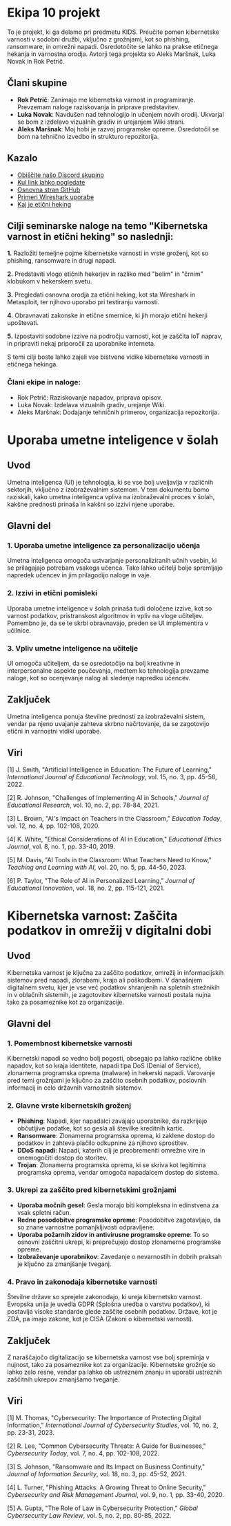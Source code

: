 # Ekipa 10 projekt

To je projekt, ki ga delamo pri predmetu KIDS. Preučite pomen kibernetske varnosti v sodobni družbi, vključno z grožnjami, kot so phishing, ransomware, in omrežni napadi. Osredotočite se lahko na prakse etičnega hekanja in varnostna orodja. Avtorji tega projekta so Aleks Maršnak, Luka Novak in Rok Petrič.

## Člani skupine

- **Rok Petrič**: Zanimajo me kibernetska varnost in programiranje. Prevzemam naloge raziskovanja in priprave predstavitev.
- **Luka Novak**: Navdušen nad tehnologijo in učenjem novih orodij. Ukvarjal se bom z izdelavo vizualnih gradiv in urejanjem Wiki strani.
- **Aleks Maršnak**: Moj hobi je razvoj programske opreme. Osredotočil se bom na tehnično izvedbo in strukturo repozitorija.


## Kazalo
- [Obiščite našo Discord skupino](https://discord.gg/gdv8NCvr)
- [Kul link lahko pogledate](https://www.youtube.com/watch?v=dQw4w9WgXcQ)
- [Osnovna stran GitHub](https://github.com)
- [Primeri Wireshark uporabe](https://www.wireshark.org/)
- [Kaj je etični heking](https://www.eccouncil.org/ethical-hacking/)

## Cilji seminarske naloge na temo "Kibernetska varnost in etični heking" so naslednji:

**1.** Razložiti temeljne pojme kibernetske varnosti in vrste groženj, kot so phishing, ransomware in drugi napadi.

**2.** Predstaviti vlogo etičnih hekerjev in razliko med "belim" in "črnim" klobukom v hekerskem svetu.

**3.** Pregledati osnovna orodja za etični heking, kot sta Wireshark in Metasploit, ter njihovo uporabo pri testiranju varnosti.

**4.** Obravnavati zakonske in etične smernice, ki jih morajo etični hekerji upoštevati.

**5.** Izpostaviti sodobne izzive na področju varnosti, kot je zaščita IoT naprav, in pripraviti nekaj priporočil za uporabnike interneta.

S temi cilji boste lahko zajeli vse bistvene vidike kibernetske varnosti in etičnega hekinga.

### Člani ekipe in naloge:
- Rok Petrič: Raziskovanje napadov, priprava opisov.
- Luka Novak: Izdelava vizualnih gradiv, urejanje Wiki.
- Aleks Maršnak: Dodajanje tehničnih primerov, organizacija repozitorija.

# Uporaba umetne inteligence v šolah

## Uvod
Umetna inteligenca (UI) je tehnologija, ki se vse bolj uveljavlja v različnih sektorjih, vključno z izobraževalnim sistemom. V tem dokumentu bomo raziskali, kako umetna inteligenca vpliva na izobraževalni proces v šolah, kakšne prednosti prinaša in kakšni so izzivi njene uporabe.

## Glavni del
### 1. Uporaba umetne inteligence za personalizacijo učenja
Umetna inteligenca omogoča ustvarjanje personaliziranih učnih vsebin, ki se prilagajajo potrebam vsakega učenca. Tako lahko učitelji bolje spremljajo napredek učencev in jim prilagodijo naloge in vaje.

### 2. Izzivi in etični pomisleki
Uporaba umetne inteligence v šolah prinaša tudi določene izzive, kot so varnost podatkov, pristranskost algoritmov in vpliv na vloge učiteljev. Pomembno je, da se te skrbi obravnavajo, preden se UI implementira v učilnice.

### 3. Vpliv umetne inteligence na učitelje
UI omogoča učiteljem, da se osredotočijo na bolj kreativne in interpersonalne aspekte poučevanja, medtem ko tehnologija prevzame naloge, kot so ocenjevanje nalog ali sledenje napredku učencev.

## Zaključek
Umetna inteligenca ponuja številne prednosti za izobraževalni sistem, vendar pa njeno uvajanje zahteva skrbno načrtovanje, da se zagotovijo etični in varnostni vidiki uporabe.

## Viri
[1] J. Smith, "Artificial Intelligence in Education: The Future of Learning," *International Journal of Educational Technology*, vol. 15, no. 3, pp. 45-56, 2022.

[2] R. Johnson, "Challenges of Implementing AI in Schools," *Journal of Educational Research*, vol. 10, no. 2, pp. 78-84, 2021.

[3] L. Brown, "AI's Impact on Teachers in the Classroom," *Education Today*, vol. 12, no. 4, pp. 102-108, 2020.

[4] K. White, "Ethical Considerations of AI in Education," *Educational Ethics Journal*, vol. 8, no. 1, pp. 33-40, 2019.

[5] M. Davis, "AI Tools in the Classroom: What Teachers Need to Know," *Teaching and Learning with AI*, vol. 20, no. 5, pp. 44-50, 2023.

[6] P. Taylor, "The Role of AI in Personalized Learning," *Journal of Educational Innovation*, vol. 18, no. 2, pp. 115-121, 2021.

# Kibernetska varnost: Zaščita podatkov in omrežij v digitalni dobi

## Uvod
Kibernetska varnost je ključna za zaščito podatkov, omrežij in informacijskih sistemov pred napadi, zlorabami, krajo ali poškodbami. V današnjem digitalnem svetu, kjer je vse več podatkov shranjenih na spletnih strežnikih in v oblačnih sistemih, je zagotovitev kibernetske varnosti postala nujna tako za posameznike kot za organizacije.

## Glavni del
### 1. Pomembnost kibernetske varnosti
Kibernetski napadi so vedno bolj pogosti, obsegajo pa lahko različne oblike napadov, kot so kraja identitete, napadi tipa DoS (Denial of Service), zlonamerna programska oprema (malware) in hekerski napadi. Varovanje pred temi grožnjami je ključno za zaščito osebnih podatkov, poslovnih informacij in celo državnih varnostnih sistemov.

### 2. Glavne vrste kibernetskih groženj
- **Phishing**: Napadi, kjer napadalci zavajajo uporabnike, da razkrijejo občutljive podatke, kot so gesla ali številke kreditnih kartic.
- **Ransomware**: Zlonamerna programska oprema, ki zaklene dostop do podatkov in zahteva plačilo odkupnine za njihovo sprostitev.
- **DDoS napadi**: Napadi, katerih cilj je preobremeniti omrežne vire in onemogočiti dostop do storitev.
- **Trojan**: Zlonamerna programska oprema, ki se skriva kot legitimna programska oprema, vendar omogoča napadalcem dostop do sistema.

### 3. Ukrepi za zaščito pred kibernetskimi grožnjami
- **Uporaba močnih gesel**: Gesla morajo biti kompleksna in edinstvena za vsak spletni račun.
- **Redne posodobitve programske opreme**: Posodobitve zagotavljajo, da so znane varnostne pomanjkljivosti odpravljene.
- **Uporaba požarnih zidov in antivirusne programske opreme**: To so osnovni zaščitni ukrepi, ki preprečujejo dostop zlonamerne programske opreme.
- **Izobraževanje uporabnikov**: Zavedanje o nevarnostih in dobrih praksah je ključno za zmanjšanje tveganj.

### 4. Pravo in zakonodaja kibernetske varnosti
Številne države so sprejele zakonodajo, ki ureja kibernetsko varnost. Evropska unija je uvedla GDPR (Splošna uredba o varstvu podatkov), ki postavlja visoke standarde glede zaščite osebnih podatkov. Države, kot je ZDA, pa imajo zakone, kot je CISA (Zakoni o kibernetski varnosti).

## Zaključek
Z naraščajočo digitalizacijo se kibernetska varnost vse bolj spreminja v nujnost, tako za posameznike kot za organizacije. Kibernetske grožnje so lahko zelo resne, vendar pa lahko ob ustreznem znanju in uporabi ustreznih zaščitnih ukrepov zmanjšamo tveganje.

## Viri
[1] M. Thomas, "Cybersecurity: The Importance of Protecting Digital Information," *International Journal of Cybersecurity Studies*, vol. 10, no. 2, pp. 23-31, 2023.

[2] R. Lee, "Common Cybersecurity Threats: A Guide for Businesses," *Cybersecurity Today*, vol. 7, no. 4, pp. 102-108, 2022.

[3] S. Johnson, "Ransomware and Its Impact on Business Continuity," *Journal of Information Security*, vol. 18, no. 3, pp. 45-52, 2021.

[4] L. Turner, "Phishing Attacks: A Growing Threat to Online Security," *Cybersecurity and Risk Management Journal*, vol. 9, no. 1, pp. 33-40, 2020.

[5] A. Gupta, "The Role of Law in Cybersecurity Protection," *Global Cybersecurity Law Review*, vol. 5, no. 2, pp. 80-85, 2022.

